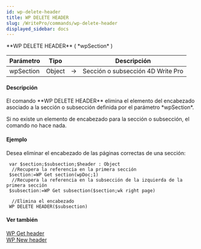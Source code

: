 ```yaml
---
id: wp-delete-header
title: WP DELETE HEADER
slug: /WritePro/commands/wp-delete-header
displayed_sidebar: docs
---
```


<!--REF #_command_.WP DELETE HEADER.Syntax-->**WP DELETE HEADER**  ( *wpSection* )<!-- END REF-->
<!--REF #_command_.WP DELETE HEADER.Params-->
| Parámetro | Tipo |  | Descripción |
| --- | --- | --- | --- |
| wpSection | Object | &#8594;  | Sección o subsección 4D Write Pro |

<!-- END REF-->

#### Descripción 

<!--REF #_command_.WP DELETE HEADER.Summary-->El comando **WP DELETE HEADER**  elimina el elemento del encabezado asociado a la sección o subsección definida por el parámetro *wpSection*.<!-- END REF--> 

Si no existe un elemento de encabezado para la sección o subsección, el comando no hace nada.

#### Ejemplo 

Desea eliminar el encabezado de las páginas correctas de una sección:

```4d
 var $section;$subsection;$header : Object
  //Recupera la referencia en la primera sección
 $section:=WP Get section(wpDoc;1)
  //Recupera la referencia en la subsección de la izquierda de la primera sección
 $subsection:=WP Get subsection($section;wk right page)
 
  //Elimina el encabezado
 WP DELETE HEADER($subsection)
```

#### Ver también 

[WP Get header](wp-get-header.md)  
[WP New header](wp-new-header.md)  